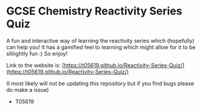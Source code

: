 # GCSE Chemistry Reactivity Series Quiz

A fun and interactive way of learning the reactivity series which (hopefully) can help you! It has a gamified feel to learning which might allow for it to be slliiightly fun :) So enjoy!

Link to the website is: [https://t05619.github.io/Reactivity-Series-Quiz/](https://t05619.github.io/Reactivity-Series-Quiz/)

(I most likely will not be updating this repository but if you find bugs please do make a issue)

- T05619
